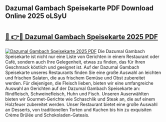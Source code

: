 ## Dazumal Gambach Speisekarte PDF Download Online 2025 oLSyU

# <h2><a href="http://gcebih.nevu.top/?p=Dazumal+Gambach+Speisekarte">🔗 👉🔴 Dazumal Gambach Speisekarte 2025 PDF</a></h2>

[![Dazumal Gambach Speisekarte 2025 PDF](https://i.imgur.com/dBaPXMq.png)](http://gcebih.nevu.top/?p=Dazumal+Gambach+Speisekarte)
Die Dazumal Gambach Speisekarte ist nicht nur eine Liste von Gerichten in einem Restaurant oder Café, sondern auch Ihre Gelegenheit, etwas zu finden, das für Ihren Geschmack köstlich und geeignet ist. Auf der Dazumal Gambach Speisekarte unseres Restaurants finden Sie eine große Auswahl an leichten und frischen Salaten, die aus frischem Gemüse und Obst zubereitet werden. Für diejenigen, die Fleisch lieben, bieten wir eine umfangreiche Auswahl an Gerichten auf der Dazumal Gambach Speisekarte an: Rindfleisch, Schweinefleisch, Huhn und Fisch. Unseren Auserwählten bieten wir Gourmet-Gerichte wie Schaschlik und Steak an, die auf einem Holzfeuer zubereitet werden. Unser Restaurant bietet eine große Auswahl an Desserts, von traditionellen Torten und Kuchen bis hin zu exquisiten Crème Brûlée und Schokoladen-Gateais.
